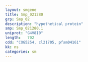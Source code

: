 ```yaml
---
layout: smgene
title: Smp_021280
grp: Smp_02
description: "hypothetical protein"
smp: Smp_021280.1
uniprot: "G4V8I0"
length:   702
cdd: "COG5254, cl21705, pfam04161"
kk: ns
categories: sm
---
```

